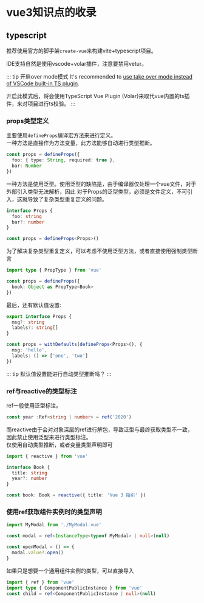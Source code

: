# vue3知识点的收录

## typescript

推荐使用官方的脚手架`create-vue`来构建vite+typescript项目。

IDE支持自然是使用vscode+volar插件，注意要禁用vetur。

::: tip 开启over mode模式
 It's recommended to [ use take over mode instead of VSCode built-in TS plugin](https://vuejs.org/guide/typescript/overview.html#volar-takeover-mode).

 开启此模式后，将会使用TypeScript Vue Plugin (Volar)来取代vue内置的ts插件，来对项目进行ts校验。
:::

### props类型定义

主要使用`defineProps`编译宏方法来进行定义。  
一种方法是直接作为方法变量，此方法能够自动进行类型推断。
```ts
const props = defineProps({
  foo: { type: String, required: true },
  bar: Number
})
```

一种方法是使用泛型。使用泛型的缺陷是，由于编译器仅处理一个vue文件，对于外部引入类型无法解析，因此
对于Props的泛型类型，必须是文件定义，不可引入，这就导致了复杂类型重复定义的问题。
```ts
interface Props {
  foo: string
  bar?: number
}

const props = defineProps<Props>()
```

为了解决复杂类型重复定义，可以考虑不使用泛型方法，或者直接使用强制类型断言
```ts
import type { PropType } from 'vue'

const props = defineProps({
  book: Object as PropType<Book>
})
```

最后，还有默认值设置:
```ts
export interface Props {
  msg?: string
  labels?: string[]
}

const props = withDefaults(defineProps<Props>(), {
  msg: 'hello',
  labels: () => ['one', 'two']
})
```

::: tip
默认值设置能进行自动类型推断吗？
:::


### ref与reactive的类型标注

ref一般使用泛型标注。  
```ts
const year :Ref<string | number> = ref('2020')
```
而reactive由于会对对象深层的ref进行解包，导致泛型与最终获取类型不一致，因此禁止使用泛型来进行类型标注。  
仅使用自动类型推断，或者变量类型声明即可
```ts
import { reactive } from 'vue'

interface Book {
  title: string
  year?: number
}

const book: Book = reactive({ title: 'Vue 3 指引' })
```


### 使用ref获取组件实例时的类型声明

```ts
import MyModal from './MyModal.vue'

const modal = ref<InstanceType<typeof MyModal> | null>(null)

const openModal = () => {
  modal.value?.open()
}
```

如果只是想要一个通用组件实例的类型，可以直接导入

```ts
import { ref } from 'vue'
import type { ComponentPublicInstance } from 'vue'
const child = ref<ComponentPublicInstance | null>(null)

```